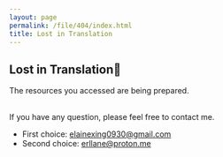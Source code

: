 ```yaml
---
layout: page
permalink: /file/404/index.html
title: Lost in Translation
---
```


## Lost in Translation🍺

The resources you accessed are being prepared.

<br>If you have any question, please feel free to contact me.

- First choice: elainexing0930@gmail.com
- Second choice: erllane@proton.me

<br>
